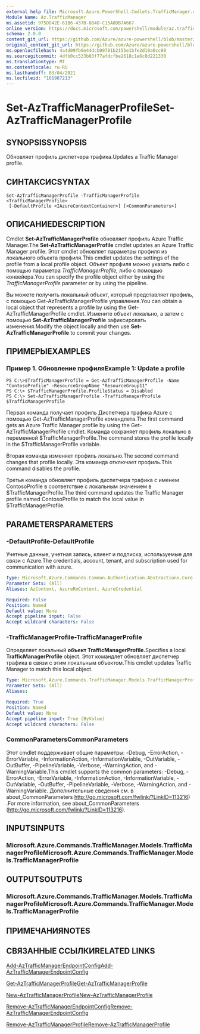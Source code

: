 ```yaml
---
external help file: Microsoft.Azure.PowerShell.Cmdlets.TrafficManager.dll-Help.xml
Module Name: Az.TrafficManager
ms.assetid: 975DD42E-61B6-437B-884D-C15A8DB7A667
online version: https://docs.microsoft.com/powershell/module/az.trafficmanager/set-aztrafficmanagerprofile
schema: 2.0.0
content_git_url: https://github.com/Azure/azure-powershell/blob/master/src/TrafficManager/TrafficManager/help/Set-AzTrafficManagerProfile.md
original_content_git_url: https://github.com/Azure/azure-powershell/blob/master/src/TrafficManager/TrafficManager/help/Set-AzTrafficManagerProfile.md
ms.openlocfilehash: 4a4d09fb0e44dcb09781b2155e1bfe2d10a0cc80
ms.sourcegitcommit: 4dfb0cc533b83f77afdcfbe2618c1e6c8d221330
ms.translationtype: MT
ms.contentlocale: ru-RU
ms.lasthandoff: 03/04/2021
ms.locfileid: "101987213"
---
```

# <span data-ttu-id="5114d-101">Set-AzTrafficManagerProfile</span><span class="sxs-lookup"><span data-stu-id="5114d-101">Set-AzTrafficManagerProfile</span></span>

## <span data-ttu-id="5114d-102">SYNOPSIS</span><span class="sxs-lookup"><span data-stu-id="5114d-102">SYNOPSIS</span></span>
<span data-ttu-id="5114d-103">Обновляет профиль диспетчера трафика.</span><span class="sxs-lookup"><span data-stu-id="5114d-103">Updates a Traffic Manager profile.</span></span>

## <span data-ttu-id="5114d-104">СИНТАКСИС</span><span class="sxs-lookup"><span data-stu-id="5114d-104">SYNTAX</span></span>

```
Set-AzTrafficManagerProfile -TrafficManagerProfile <TrafficManagerProfile>
 [-DefaultProfile <IAzureContextContainer>] [<CommonParameters>]
```

## <span data-ttu-id="5114d-105">ОПИСАНИЕ</span><span class="sxs-lookup"><span data-stu-id="5114d-105">DESCRIPTION</span></span>
<span data-ttu-id="5114d-106">Cmdlet **Set-AzTrafficManagerProfile** обновляет профиль Azure Traffic Manager.</span><span class="sxs-lookup"><span data-stu-id="5114d-106">The **Set-AzTrafficManagerProfile** cmdlet updates an Azure Traffic Manager profile.</span></span>
<span data-ttu-id="5114d-107">Этот cmdlet обновляет параметры профиля из локального объекта профиля.</span><span class="sxs-lookup"><span data-stu-id="5114d-107">This cmdlet updates the settings of the profile from a local profile object.</span></span>
<span data-ttu-id="5114d-108">Объект профиля можно указать либо с помощью параметра *TrafficManagerProfile,* либо с помощью конвейера.</span><span class="sxs-lookup"><span data-stu-id="5114d-108">You can specify the profile object either by using the *TrafficManagerProfile* parameter or by using the pipeline.</span></span>

<span data-ttu-id="5114d-109">Вы можете получить локальный объект, который представляет профиль, с помощью Get-AzTrafficManagerProfile управления.</span><span class="sxs-lookup"><span data-stu-id="5114d-109">You can obtain a local object that represents a profile by using the Get-AzTrafficManagerProfile cmdlet.</span></span>
<span data-ttu-id="5114d-110">Измените объект локально, а затем с помощью **Set-AzTrafficManagerProfile** зафиксировать изменения.</span><span class="sxs-lookup"><span data-stu-id="5114d-110">Modify the object locally and then use **Set-AzTrafficManagerProfile** to commit your changes.</span></span>

## <span data-ttu-id="5114d-111">ПРИМЕРЫ</span><span class="sxs-lookup"><span data-stu-id="5114d-111">EXAMPLES</span></span>

### <span data-ttu-id="5114d-112">Пример 1. Обновление профиля</span><span class="sxs-lookup"><span data-stu-id="5114d-112">Example 1: Update a profile</span></span>
```
PS C:\>$TrafficManagerProfile = Get-AzTrafficManagerProfile -Name "ContosoProfile" -ResourceGroupName "ResourceGroup11" 
PS C:\> $TrafficManagerProfile.ProfileStatus = Disabled
PS C:\> Set-AzTrafficManagerProfile -TrafficManagerProfile $TrafficManagerProfile
```

<span data-ttu-id="5114d-113">Первая команда получает профиль Диспетчера трафика Azure с помощью Get-AzTrafficManagerProfile командлета.</span><span class="sxs-lookup"><span data-stu-id="5114d-113">The first command gets an Azure Traffic Manager profile by using the Get-AzTrafficManagerProfile cmdlet.</span></span>
<span data-ttu-id="5114d-114">Команда сохраняет профиль локально в переменной $TrafficManagerProfile.</span><span class="sxs-lookup"><span data-stu-id="5114d-114">The command stores the profile locally in the $TrafficManagerProfile variable.</span></span>

<span data-ttu-id="5114d-115">Вторая команда изменяет профиль локально.</span><span class="sxs-lookup"><span data-stu-id="5114d-115">The second command changes that profile locally.</span></span>
<span data-ttu-id="5114d-116">Эта команда отключает профиль.</span><span class="sxs-lookup"><span data-stu-id="5114d-116">This command disables the profile.</span></span>

<span data-ttu-id="5114d-117">Третья команда обновляет профиль диспетчера трафика с именем ContosoProfile в соответствие с локальным значением в $TrafficManagerProfile.</span><span class="sxs-lookup"><span data-stu-id="5114d-117">The third command updates the Traffic Manager profile named ContosoProfile to match the local value in $TrafficManagerProfile.</span></span>

## <span data-ttu-id="5114d-118">PARAMETERS</span><span class="sxs-lookup"><span data-stu-id="5114d-118">PARAMETERS</span></span>

### <span data-ttu-id="5114d-119">-DefaultProfile</span><span class="sxs-lookup"><span data-stu-id="5114d-119">-DefaultProfile</span></span>
<span data-ttu-id="5114d-120">Учетные данные, учетная запись, клиент и подписка, используемые для связи с Azure.</span><span class="sxs-lookup"><span data-stu-id="5114d-120">The credentials, account, tenant, and subscription used for communication with azure.</span></span>

```yaml
Type: Microsoft.Azure.Commands.Common.Authentication.Abstractions.Core.IAzureContextContainer
Parameter Sets: (All)
Aliases: AzContext, AzureRmContext, AzureCredential

Required: False
Position: Named
Default value: None
Accept pipeline input: False
Accept wildcard characters: False
```

### <span data-ttu-id="5114d-121">-TrafficManagerProfile</span><span class="sxs-lookup"><span data-stu-id="5114d-121">-TrafficManagerProfile</span></span>
<span data-ttu-id="5114d-122">Определяет локальный **объект TrafficManagerProfile.**</span><span class="sxs-lookup"><span data-stu-id="5114d-122">Specifies a local **TrafficManagerProfile** object.</span></span>
<span data-ttu-id="5114d-123">Этот командлет обновляет диспетчер трафика в связи с этим локальным объектом.</span><span class="sxs-lookup"><span data-stu-id="5114d-123">This cmdlet updates Traffic Manager to match this local object.</span></span>

```yaml
Type: Microsoft.Azure.Commands.TrafficManager.Models.TrafficManagerProfile
Parameter Sets: (All)
Aliases:

Required: True
Position: Named
Default value: None
Accept pipeline input: True (ByValue)
Accept wildcard characters: False
```

### <span data-ttu-id="5114d-124">CommonParameters</span><span class="sxs-lookup"><span data-stu-id="5114d-124">CommonParameters</span></span>
<span data-ttu-id="5114d-125">Этот cmdlet поддерживает общие параметры: -Debug, -ErrorAction, -ErrorVariable, -InformationAction, -InformationVariable, -OutVariable, -OutBuffer, -PipelineVariable, -Verbose, -WarningAction, and -WarningVariable.</span><span class="sxs-lookup"><span data-stu-id="5114d-125">This cmdlet supports the common parameters: -Debug, -ErrorAction, -ErrorVariable, -InformationAction, -InformationVariable, -OutVariable, -OutBuffer, -PipelineVariable, -Verbose, -WarningAction, and -WarningVariable.</span></span> <span data-ttu-id="5114d-126">Дополнительные сведения см. в about_CommonParameters http://go.microsoft.com/fwlink/?LinkID=113216) .</span><span class="sxs-lookup"><span data-stu-id="5114d-126">For more information, see about_CommonParameters (http://go.microsoft.com/fwlink/?LinkID=113216).</span></span>

## <span data-ttu-id="5114d-127">INPUTS</span><span class="sxs-lookup"><span data-stu-id="5114d-127">INPUTS</span></span>

### <span data-ttu-id="5114d-128">Microsoft.Azure.Commands.TrafficManager.Models.TrafficManagerProfile</span><span class="sxs-lookup"><span data-stu-id="5114d-128">Microsoft.Azure.Commands.TrafficManager.Models.TrafficManagerProfile</span></span>

## <span data-ttu-id="5114d-129">OUTPUTS</span><span class="sxs-lookup"><span data-stu-id="5114d-129">OUTPUTS</span></span>

### <span data-ttu-id="5114d-130">Microsoft.Azure.Commands.TrafficManager.Models.TrafficManagerProfile</span><span class="sxs-lookup"><span data-stu-id="5114d-130">Microsoft.Azure.Commands.TrafficManager.Models.TrafficManagerProfile</span></span>

## <span data-ttu-id="5114d-131">ПРИМЕЧАНИЯ</span><span class="sxs-lookup"><span data-stu-id="5114d-131">NOTES</span></span>

## <span data-ttu-id="5114d-132">СВЯЗАННЫЕ ССЫЛКИ</span><span class="sxs-lookup"><span data-stu-id="5114d-132">RELATED LINKS</span></span>

[<span data-ttu-id="5114d-133">Add-AzTrafficManagerEndpointConfig</span><span class="sxs-lookup"><span data-stu-id="5114d-133">Add-AzTrafficManagerEndpointConfig</span></span>](./Add-AzTrafficManagerEndpointConfig.md)

[<span data-ttu-id="5114d-134">Get-AzTrafficManagerProfile</span><span class="sxs-lookup"><span data-stu-id="5114d-134">Get-AzTrafficManagerProfile</span></span>](./Get-AzTrafficManagerProfile.md)

[<span data-ttu-id="5114d-135">New-AzTrafficManagerProfile</span><span class="sxs-lookup"><span data-stu-id="5114d-135">New-AzTrafficManagerProfile</span></span>](./New-AzTrafficManagerProfile.md)

[<span data-ttu-id="5114d-136">Remove-AzTrafficManagerEndpointConfig</span><span class="sxs-lookup"><span data-stu-id="5114d-136">Remove-AzTrafficManagerEndpointConfig</span></span>](./Remove-AzTrafficManagerEndpointConfig.md)

[<span data-ttu-id="5114d-137">Remove-AzTrafficManagerProfile</span><span class="sxs-lookup"><span data-stu-id="5114d-137">Remove-AzTrafficManagerProfile</span></span>](./Remove-AzTrafficManagerProfile.md)


